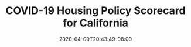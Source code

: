 ---
title: "COVID-19 Housing Policy Scorecard for California"
date: 2020-04-09T20:43:49-08:00
layout: single
type: covid-policy-rankings
state_abbrev: ca # use state abbreviation.
state_title: California
photoCredit:
hasSubnav: true
socialDescription: COVID-19 Housing Policy Scorecard for California
description: See how California ranks in our nationwide scorecard of housing policies in response to COVID-19.
url: /covid-policy-scorecard/ca
aliases:
    - /covid-policy-scorecard/ca
    - /covid-policy-scorecard/california
    - /es/covid-policy-scorecard/ca
    - /es/covid-policy-scorecard/california
---